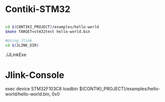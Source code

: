 Contiki-STM32
========
```sh

cd $(CONTIKI_PROJECT)/examples/hello-world
$make TARGET=stm32test hello-world.bin

#Using Jlink
cd $(JLINK_DIR)
```

./JLinkExe

Jlink-Console
========
exec device STM32F103C8
loadbin $(CONTIKI_PROJECT)/examples/hello-world/hello-world.bin, 0x0
